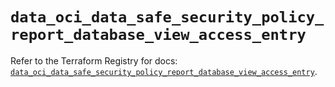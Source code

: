 # `data_oci_data_safe_security_policy_report_database_view_access_entry`

Refer to the Terraform Registry for docs: [`data_oci_data_safe_security_policy_report_database_view_access_entry`](https://registry.terraform.io/providers/oracle/oci/7.19.0/docs/data-sources/data_safe_security_policy_report_database_view_access_entry).
